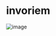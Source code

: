# invoriem
![image](https://user-images.githubusercontent.com/57578765/214318918-c5b50543-adbb-4d3c-a847-791e454421ad.png)
